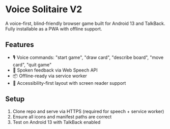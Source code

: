 # Voice Solitaire V2

A voice-first, blind-friendly browser game built for Android 13 and TalkBack. Fully installable as a PWA with offline support.

## Features
- 🎙️ Voice commands: "start game", "draw card", "describe board", "move card", "quit game"
- 🧠 Spoken feedback via Web Speech API
- 📦 Offline-ready via service worker
- 🦯 Accessibility-first layout with screen reader support

## Setup
1. Clone repo and serve via HTTPS (required for speech + service worker)
2. Ensure all icons and manifest paths are correct
3. Test on Android 13 with TalkBack enabled

